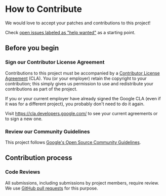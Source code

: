 # How to Contribute

We would love to accept your patches and contributions to this project!

Check [open issues labeled as "help wanted"](https://github.com/google/magika/issues?q=is%3Aissue+is%3Aopen+label%3A%22help+wanted%22) as a starting point.

## Before you begin

### Sign our Contributor License Agreement

Contributions to this project must be accompanied by a
[Contributor License Agreement](https://cla.developers.google.com/about) (CLA).
You (or your employer) retain the copyright to your contribution; this simply
gives us permission to use and redistribute your contributions as part of the
project.

If you or your current employer have already signed the Google CLA (even if it
was for a different project), you probably don't need to do it again.

Visit <https://cla.developers.google.com/> to see your current agreements or to
sign a new one.

### Review our Community Guidelines

This project follows [Google's Open Source Community
Guidelines](https://opensource.google/conduct/).

## Contribution process

### Code Reviews

All submissions, including submissions by project members, require review. We
use [GitHub pull requests](https://docs.github.com/articles/about-pull-requests)
for this purpose.
